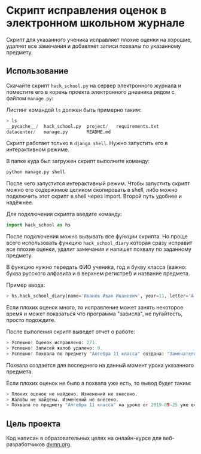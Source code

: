 # Скрипт исправления оценок в электронном школьном журнале

Скрипт для указанного ученика исправляет плохие оценки на хорошие, удаляет все замечания и добавляет записи похвалы по указанному предмету.

## Использование

Скачайте скрипт `hack_school.py` на сервер электронного журнала и поместите его в корень проекта электронного дневника рядом с файлом `manage.py`:

Листинг командой `ls` должен быть примерно таким:
```s
> ls
__pycache__/  hack_school.py  project/   requirements.txt
datacenter/   manage.py       README.md  
```

Скрипт работает только в `django shell`. Нужно запустить его в интерактивном режиме.

В папке куда был загружен скрипт выполните команду:
```s
python manage.py shell
```

После чего запустится интерактивный режим.
Чтобы запустить скрипт можно его содержимое целиком скопировать в shell, либо можно подключить этот скрипт в shell через import. Второй путь удобнее и надёжнее.

Для подключения скрипта введите команду:
```python
import hack_school as hs
```

После подключения можно вызывать все функции скрипта.
Но проще всего использовать функцию `hack_school_diary` которая сразу исправит все плохие оценки, удалит замечания и напишет похвалу по заданному предмету.

В функцию нужно передать ФИО ученика, год и букву класса (важно: буква русского алфавита и в верхнем регистре!) и название предмета.

Пример ввода:
```python
> hs.hack_school_diary(name='Иванов Иван Иванович', year=11, letter='А', subject='Алгебра')
```

Если плохих оценок много, то исправление может занять некоторое время и может показаться что программа "зависла", не пугайтесть, просто подождите.

После выполения скрипт выведет отчет о работе:
```python
> Успешно! Оценок исправлено: 271.
> Успешно! Записей жалоб удалено: 9.
> Успешно! Похвала по предмету "Алгебра 11 класса" создана: "Замечательно!".
```

Похвала создается для последнего на данный момент урока указанного предмета.

Если плохих оценок не было а похвала уже есть, то вывод будет таким:
```python
> Плохих оценок не найдено. Изменений не внесено.
> Жалобы не найдены. Изменений не внесено.
> Похвала по предмету "Алгебра 11 класса" на уроке от 2019-05-25 уже есть. Не создается больше одной похвалы на урок.
```

## Цель проекта

Код написан в образовательных целях на онлайн-курсе для веб-разработчиков [dvmn.org](https://dvmn.org/).